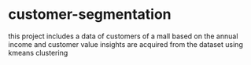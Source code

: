 # customer-segmentation

this project includes a data of customers of a mall 
based on the annual income and customer value insights are acquired from the dataset
using kmeans clustering 
